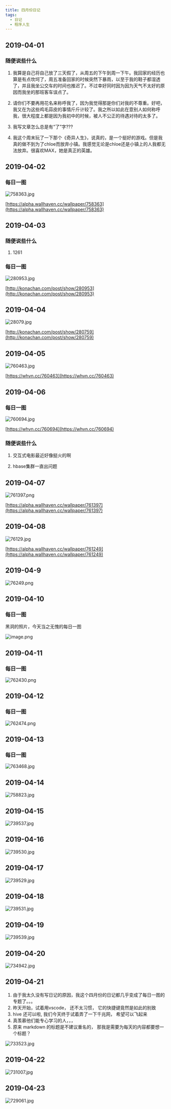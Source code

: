 ```yaml
---
title: 四月份日记
tags:
  - 日记
  - 程序人生
---
```


## 2019-04-01

### 随便说些什么

1. 我算是自己将自己放了三天假了，从周五的下午到周一下午。我回家的经历也算是有点坎坷了，周五准备回家的时候突然下暴雨，以至于我的鞋子都湿透了，并且我坐公交车的时间也推迟了。不过幸好同时因为因为天气不太好的原因而我坐的那班客车误点了。

1. 请你们不要再用花名来称呼我了，因为我觉得那是你们对我的不尊重。好吧，我又在为这些鸡毛蒜皮的事情斤斤计较了。我之所以如此在意别人如何称呼我，很大程度上都是因为我初中的时候，被人不公正的待遇对待的太多了。

1. 我写文章怎么总是有“了”字???

1. 我这个周末玩了一下那个《奇异人生》，说真的，是一个挺好的游戏。但是我真的做不到为了chloe而放弃小镇。我感觉无论是chloe还是小镇上的人我都无法放弃。很喜欢MAX，她是真正的英雄。

## 2019-04-02

### 每日一图

![758363.jpg](https://upload-images.jianshu.io/upload_images/4781155-3e0718a3fddf3e98.jpg?imageMogr2/auto-orient/strip%7CimageView2/2/w/1240)

[https://alpha.wallhaven.cc/wallpaper/758363](https://alpha.wallhaven.cc/wallpaper/758363)

## 2019-04-03

### 随便说些什么

1. 1261

### 每日一图

![280953.jpg](https://upload-images.jianshu.io/upload_images/4781155-45e6528bf8088d5e.jpg?imageMogr2/auto-orient/strip%7CimageView2/2/w/1240)

[http://konachan.com/post/show/280953](http://konachan.com/post/show/280953)


## 2019-04-04

![28079.jpg](https://upload-images.jianshu.io/upload_images/4781155-55411b10867b1b35.jpg?imageMogr2/auto-orient/strip%7CimageView2/2/w/1240)

[http://konachan.com/post/show/280759](http://konachan.com/post/show/280759)


## 2019-04-05

![760463.jpg](https://upload-images.jianshu.io/upload_images/4781155-0a13d392fc07b186.jpg?imageMogr2/auto-orient/strip%7CimageView2/2/w/1240)

[https://whvn.cc/760463](https://whvn.cc/760463)

## 2019-04-06

### 每日一图

![760694.jpg](https://upload-images.jianshu.io/upload_images/4781155-59ae567bbcdc07ed.jpg?imageMogr2/auto-orient/strip%7CimageView2/2/w/1240)

[https://whvn.cc/760694](https://whvn.cc/760694)


### 随便说些什么
1. 交互式电影最近好像挺火的啊

1. hbase集群一直出问题


## 2019-04-07

![761397.png](https://upload-images.jianshu.io/upload_images/4781155-d79ded890b460d5d.png?imageMogr2/auto-orient/strip%7CimageView2/2/w/1240)

[https://alpha.wallhaven.cc/wallpaper/761397](https://alpha.wallhaven.cc/wallpaper/761397)



## 2019-04-08

![76129.jpg](https://upload-images.jianshu.io/upload_images/4781155-ad0a27187a4aed1b.jpg?imageMogr2/auto-orient/strip%7CimageView2/2/w/1240)

[https://alpha.wallhaven.cc/wallpaper/761249](https://alpha.wallhaven.cc/wallpaper/761249)

## 2019-04-9

![76249.png](https://upload-images.jianshu.io/upload_images/4781155-bf63f025db4e8140.png?imageMogr2/auto-orient/strip%7CimageView2/2/w/1240)

## 2019-04-10


### 每日一图

黑洞的照片，今天当之无愧的每日一图

![image.png](https://upload-images.jianshu.io/upload_images/4781155-8b38dc03a3493284.png?imageMogr2/auto-orient/strip%7CimageView2/2/w/1240)


## 2019-04-11

### 每日一图

![762430.png](https://upload-images.jianshu.io/upload_images/4781155-cb05586c85622dec.png?imageMogr2/auto-orient/strip%7CimageView2/2/w/1240)

## 2019-04-12

### 每日一图


![762474.png](https://upload-images.jianshu.io/upload_images/4781155-1c394fcda06a18f9.png?imageMogr2/auto-orient/strip%7CimageView2/2/w/1240)

## 2019-04-13

### 每日一图

![763468.jpg](https://upload-images.jianshu.io/upload_images/4781155-3a2b1c8e2d7dbc99.jpg?imageMogr2/auto-orient/strip%7CimageView2/2/w/1240)

## 2019-04-14

![758823.jpg](https://upload-images.jianshu.io/upload_images/4781155-2a22fb7dc2d6aecb.jpg?imageMogr2/auto-orient/strip%7CimageView2/2/w/1240)

## 2019-04-15

![739537.jpg](https://upload-images.jianshu.io/upload_images/4781155-81a4705b972c14bd.jpg?imageMogr2/auto-orient/strip%7CimageView2/2/w/1240)

## 2019-04-16

![739530.jpg](https://upload-images.jianshu.io/upload_images/4781155-80b3cb4b8a4dd8f9.jpg?imageMogr2/auto-orient/strip%7CimageView2/2/w/1240)

## 2019-04-17

![739529.jpg](https://upload-images.jianshu.io/upload_images/4781155-d80b2ad9a6c2be57.jpg?imageMogr2/auto-orient/strip%7CimageView2/2/w/1240)

## 2019-04-18

![739531.jpg](https://upload-images.jianshu.io/upload_images/4781155-873cff6074e8f8d9.jpg?imageMogr2/auto-orient/strip%7CimageView2/2/w/1240)

## 2019-04-19

![739539.jpg](https://upload-images.jianshu.io/upload_images/4781155-98240eccc0baaaac.jpg?imageMogr2/auto-orient/strip%7CimageView2/2/w/1240)

## 2019-04-20

![734942.jpg](https://upload-images.jianshu.io/upload_images/4781155-5749e08b28ad5b54.jpg?imageMogr2/auto-orient/strip%7CimageView2/2/w/1240)

## 2019-04-21

1. 由于我太久没有写日记的原因，我这个四月份的日记都几乎变成了每日一图的专题了。。。
2. 昨天开始，试着用vscode， 还不太习惯， 它的快捷键竟然是如此的别致
3. hive 还可以啦, 我们今天终于试着弄了一下千兆网， 希望可以飞起来
4. 真羡慕他们能专心学习的人，，，
5. 原来 markdown 的标题是不建议重名的， 那我是需要为每天的内容都要想一个标题？

![733523.jpg](https://upload-images.jianshu.io/upload_images/4781155-11085b51754e7e5c.jpg?imageMogr2/auto-orient/strip%7CimageView2/2/w/1240)

## 2019-04-22

![731007.jpg](https://upload-images.jianshu.io/upload_images/4781155-6203f4be1e97f2c5.jpg?imageMogr2/auto-orient/strip%7CimageView2/2/w/1240)

## 2019-04-23

![729061.jpg](https://upload-images.jianshu.io/upload_images/4781155-04103df686c07961.jpg?imageMogr2/auto-orient/strip%7CimageView2/2/w/1240)